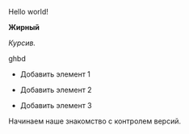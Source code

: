 Hello world!

**Жирный**

*Курсив.*

ghbd

* Добавить элемент 1

* Добавить элемент 2

* Добавить элемент 3

Начинаем наше знакомство с контролем версий.
